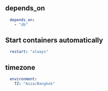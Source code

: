 ## depends_on
```yaml
  depends_on:
    - "db"
```

## Start containers automatically
```yaml
  restart: "always"
```

## timezone
```yaml
  environment:
    TZ: "Asia/Bangkok"
```